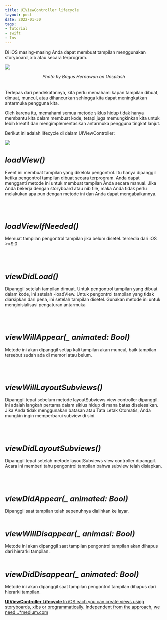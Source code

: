 ```yaml
---
title: UIViewController lifecycle
layout: post
date: 2022-01-30
tags:
- Tutorial
- swift
- Ios
---
```


Di iOS masing-masing Anda dapat membuat tampilan menggunakan storyboard, xib atau secara terprogram.

![](https://miro.medium.com/max/700/1*PDQszjOlQArBPwb1KrWilQ.jpeg)
<div style="font-style: italic; text-align: center;" markdown="1">
  Photo by Bagus Hernawan on Unsplash
</div>

<br/>
<br/>
Terlepas dari pendekatannya, kita perlu memahami kapan tampilan dibuat, dimuat, muncul, atau dihancurkan sehingga kita dapat meningkatkan antarmuka pengguna kita.

Oleh karena itu, memahami semua metode siklus hidup tidak hanya membantu kita dalam membuat kode, tetapi juga memungkinkan kita untuk lebih kreatif dan mengimplementasikan antarmuka pengguna tingkat lanjut.

Berikut ini adalah lifecycle di dalam UIViewController:

![](https://cdn-images-1.medium.com/max/2000/1*pkR6v_dL4UESygFa9sgY9A.png)

<h1 style="font-size:1.5rem;"><b><i>loadView()</i></b></h1>

Event ini membuat tampilan yang dikelola pengontrol. Itu hanya dipanggil ketika pengontrol tampilan dibuat secara terprogram.
Anda dapat mengganti metode ini untuk membuat tampilan Anda secara manual. Jika Anda bekerja dengan storyboard atau nib file, maka Anda tidak perlu melakukan apa pun dengan metode ini dan Anda dapat mengabaikannya.

<br/>
<br/>
<h1 style="font-size:1.5rem;"><b><i>loadViewIfNeeded()</i></b></h1>

Memuat tampilan pengontrol tampilan jika belum disetel. tersedia dari iOS >=9.0

<br/>
<br/>
<h1 style="font-size:1.5rem;"><b><i>viewDidLoad()</i></b></h1>

Dipanggil setelah tampilan dimuat. Untuk pengontrol tampilan yang dibuat dalam kode, ini setelah -loadView. Untuk pengontrol tampilan yang tidak diarsipkan dari pena, ini setelah tampilan disetel. Gunakan metode ini untuk menginisialisasi pengaturan antarmuka

<br/>
<br/>
<h1 style="font-size:1.5rem;"><b><i>viewWillAppear(_ animated: Bool)</i></b></h1>

Metode ini akan dipanggil setiap kali tampilan akan muncul, baik tampilan tersebut sudah ada di memori atau belum.

<br/>
<br/>
<h1 style="font-size:1.5rem;"><b><i>viewWillLayoutSubviews()</i></b></h1>

Dipanggil tepat sebelum metode layoutSubviews view controller dipanggil.
Ini adalah langkah pertama dalam siklus hidup di mana batas diselesaikan. Jika Anda tidak menggunakan batasan atau Tata Letak Otomatis, Anda mungkin ingin memperbarui subview di sini.


<br/>
<br/>
<h1 style="font-size:1.5rem;"><b><i>viewDidLayoutSubviews()</i></b></h1>

Dipanggil tepat setelah metode layoutSubviews view controller dipanggil.
Acara ini memberi tahu pengontrol tampilan bahwa subview telah disiapkan.

<br/>
<br/>
<h1 style="font-size:1.5rem;"><b><i>viewDidAppear(_ animated: Bool)</i></b></h1>
Dipanggil saat tampilan telah sepenuhnya dialihkan ke layar.

<br/>
<br/>
<h1 style="font-size:1.5rem;"><b><i>viewWillDisappear(_ animasi: Bool)</i></b></h1>
Metode ini akan dipanggil saat tampilan pengontrol tampilan akan dihapus dari hierarki tampilan.

<br/>
<br/>
<h1 style="font-size:1.5rem;"><b><i>viewDidDisappear(_ animated: Bool)</i></b></h1>
Metode ini akan dipanggil saat tampilan pengontrol tampilan dihapus dari hierarki tampilan.


[**UIViewController Lifecycle**
In iOS each you can create views using storyboards, xibs or programmatically.
Independent from the approach, we need…*medium.com](https://medium.com/@vipandey54/uiviewcontroller-lifecycle-7ca2d36f4f07)

